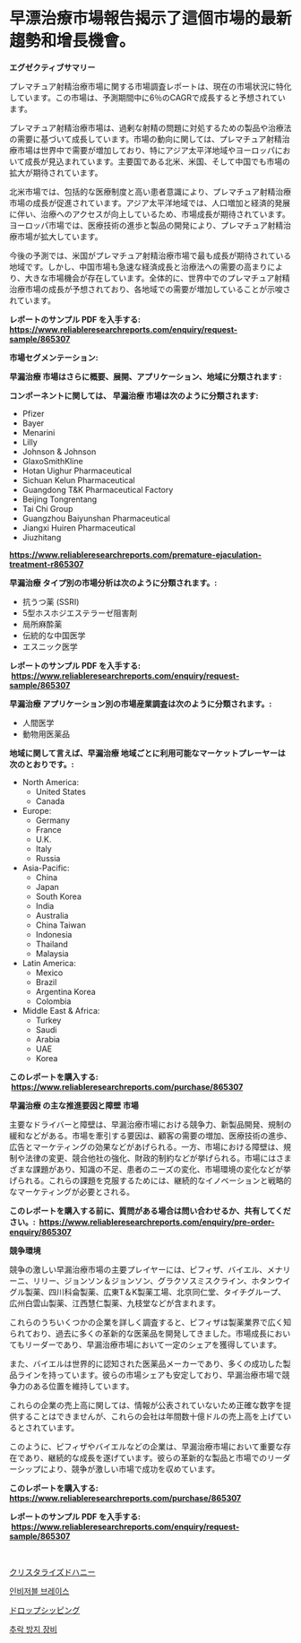 <p><h1>早漂治療市場報告揭示了這個市場的最新趨勢和增長機會。</h1></p><p><strong>エグゼクティブサマリー</strong></p>
<p><p>プレマチュア射精治療市場に関する市場調査レポートは、現在の市場状況に特化しています。この市場は、予測期間中に6％のCAGRで成長すると予想されています。</p><p>プレマチュア射精治療市場は、過剰な射精の問題に対処するための製品や治療法の需要に基づいて成長しています。市場の動向に関しては、プレマチュア射精治療市場は世界中で需要が増加しており、特にアジア太平洋地域やヨーロッパにおいて成長が見込まれています。主要国である北米、米国、そして中国でも市場の拡大が期待されています。</p><p>北米市場では、包括的な医療制度と高い患者意識により、プレマチュア射精治療市場の成長が促進されています。アジア太平洋地域では、人口増加と経済的発展に伴い、治療へのアクセスが向上しているため、市場成長が期待されています。ヨーロッパ市場では、医療技術の進歩と製品の開発により、プレマチュア射精治療市場が拡大しています。</p><p>今後の予測では、米国がプレマチュア射精治療市場で最も成長が期待されている地域です。しかし、中国市場も急速な経済成長と治療法への需要の高まりにより、大きな市場機会が存在しています。全体的に、世界中でのプレマチュア射精治療市場の成長が予想されており、各地域での需要が増加していることが示唆されています。</p></p>
<p><strong>レポートのサンプル PDF を入手する: <a href="https://www.reliableresearchreports.com/enquiry/request-sample/865307">https://www.reliableresearchreports.com/enquiry/request-sample/865307</a></strong></p>
<p><strong>市場セグメンテーション:</strong></p>
<p><strong> 早漏治療 市場はさらに概要、展開、アプリケーション、地域に分類されます :</strong></p>
<p><strong>コンポーネントに関しては、 早漏治療 市場は次のように分類されます: &nbsp;</strong></p>
<p><ul><li>Pfizer</li><li>Bayer</li><li>Menarini</li><li>Lilly</li><li>Johnson & Johnson</li><li>GlaxoSmithKline</li><li>Hotan Uighur Pharmaceutical</li><li>Sichuan Kelun Pharmaceutical</li><li>Guangdong T&K Pharmaceutical Factory</li><li>Beijing Tongrentang</li><li>Tai Chi Group</li><li>Guangzhou Baiyunshan Pharmaceutical</li><li>Jiangxi Huiren Pharmaceutical</li><li>Jiuzhitang</li></ul></p>
<p><strong><a href="https://www.reliableresearchreports.com/premature-ejaculation-treatment-r865307">https://www.reliableresearchreports.com/premature-ejaculation-treatment-r865307</a></strong></p>
<p><strong> 早漏治療 タイプ別の市場分析は次のように分類されます。:</strong></p>
<p><ul><li>抗うつ薬 (SSRI)</li><li>5型ホスホジエステラーゼ阻害剤</li><li>局所麻酔薬</li><li>伝統的な中国医学</li><li>エスニック医学</li></ul></p>
<p><strong>レポートのサンプル PDF を入手する: &nbsp;<a href="https://www.reliableresearchreports.com/enquiry/request-sample/865307">https://www.reliableresearchreports.com/enquiry/request-sample/865307</a></strong></p>
<p><strong> 早漏治療 アプリケーション別の市場産業調査は次のように分類されます。:</strong></p>
<p><ul><li>人間医学</li><li>動物用医薬品</li></ul></p>
<p><strong>地域に関して言えば、早漏治療 地域ごとに利用可能なマーケットプレーヤーは次のとおりです。:</strong></p>
<p><ul>
    <li>
        North America:
        <ul>
            <li>United States</li>
            <li>Canada</li>
        </ul>
    </li>
    <li>
        Europe:
        <ul>
            <li>Germany</li>
            <li>France</li>
            <li>U.K.</li>
            <li>Italy</li>
            <li>Russia</li>
        </ul>
    </li>
    <li>
        Asia-Pacific:
        <ul>
            <li>China</li>
            <li>Japan</li>
            <li>South Korea</li>
            <li>India</li>
            <li>Australia</li>
            <li>China Taiwan</li>
            <li>Indonesia</li>
            <li>Thailand</li>
            <li>Malaysia</li>
        </ul>
    </li>
    <li>
        Latin America:
        <ul>
            <li>Mexico</li>
            <li>Brazil</li>
            <li>Argentina Korea</li>
            <li>Colombia</li>
        </ul>
    </li>
    <li>
        Middle East & Africa:
        <ul>
            <li>Turkey</li>
            <li>Saudi</li>
            <li>Arabia</li>
            <li>UAE</li>
            <li>Korea</li>
        </ul>
    </li>
    </ul></p>
<p><strong>このレポートを購入する: &nbsp;<a href="https://www.reliableresearchreports.com/purchase/865307">https://www.reliableresearchreports.com/purchase/865307</a></strong></p>
<p><strong>早漏治療 の主な推進要因と障壁 市場</strong></p>
<p><p>主要なドライバーと障壁は、早漏治療市場における競争力、新製品開発、規制の緩和などがある。市場を牽引する要因は、顧客の需要の増加、医療技術の進歩、広告とマーケティングの効果などがあげられる。一方、市場における障壁は、規制や法律の変更、競合他社の強化、財政的制約などが挙げられる。市場にはさまざまな課題があり、知識の不足、患者のニーズの変化、市場環境の変化などが挙げられる。これらの課題を克服するためには、継続的なイノベーションと戦略的なマーケティングが必要とされる。</p></p>
<p><strong>このレポートを購入する前に、質問がある場合は問い合わせるか、共有してください。:&nbsp; <a href="https://www.reliableresearchreports.com/enquiry/pre-order-enquiry/865307">https://www.reliableresearchreports.com/enquiry/pre-order-enquiry/865307</a></strong></p>
<p><strong>競争環境</strong></p>
<p><p>競争の激しい早漏治療市場の主要プレイヤーには、ピフィザ、バイエル、メナリーニ、リリー、ジョンソン＆ジョンソン、グラクソスミスクライン、ホタンウイグル製薬、四川科侖製薬、広東T＆K製薬工場、北京同仁堂、タイチグループ、広州白雲山製薬、江西慧仁製薬、九枝堂などが含まれます。</p><p>これらのうちいくつかの企業を詳しく調査すると、ピフィザは製薬業界で広く知られており、過去に多くの革新的な医薬品を開発してきました。市場成長においてもリーダーであり、早漏治療市場において一定のシェアを獲得しています。</p><p>また、バイエルは世界的に認知された医薬品メーカーであり、多くの成功した製品ラインを持っています。彼らの市場シェアも安定しており、早漏治療市場で競争力のある位置を維持しています。</p><p>これらの企業の売上高に関しては、情報が公表されていないため正確な数字を提供することはできませんが、これらの会社は年間数十億ドルの売上高を上げているとされています。</p><p>このように、ピフィザやバイエルなどの企業は、早漏治療市場において重要な存在であり、継続的な成長を遂げています。彼らの革新的な製品と市場でのリーダーシップにより、競争が激しい市場で成功を収めています。</p></p>
<p><strong>このレポートを購入する: &nbsp; <a href="https://www.reliableresearchreports.com/purchase/865307">https://www.reliableresearchreports.com/purchase/865307</a></strong></p>
<p><strong>レポートのサンプル PDF を入手する: &nbsp;<a href="https://www.reliableresearchreports.com/enquiry/request-sample/865307">https://www.reliableresearchreports.com/enquiry/request-sample/865307</a></strong><strong></strong></p>
<p>&nbsp;</p>
<p><p><a href="https://medium.com/@evans21bill/%E7%B5%90%E6%99%B6%E5%8C%96%E3%81%95%E3%82%8C%E3%81%9F%E3%83%8F%E3%83%81%E3%83%9F%E3%83%84%E5%B8%82%E5%A0%B4%E3%82%A4%E3%83%B3%E3%82%B5%E3%82%A4%E3%83%88-%E5%B8%82%E5%A0%B4%E5%8B%95%E5%90%91-%E6%88%90%E9%95%B7-2024%E5%B9%B4%E3%81%8B%E3%82%892031%E5%B9%B4%E3%81%BE%E3%81%A7%E3%81%AE%E4%BA%88%E6%B8%AC-5465a283d18a">クリスタライズドハニー</a></p><p><a href="https://medium.com/@dinty11332244/%ED%88%AC%EB%AA%85%ED%95%9C-%EA%B5%90%EC%A0%95%EA%B8%B0-%EC%8B%9C%EC%9E%A5-%EA%B7%9C%EB%AA%A8-%EB%B0%8F-%EC%8B%9C%EC%9E%A5-%EB%8F%99%ED%96%A5-%EC%99%84%EC%A0%84%ED%95%9C-%EC%82%B0%EC%97%85-%EA%B0%9C%EC%9A%94-2024%EB%85%84%EB%B6%80%ED%84%B0-2031%EB%85%84-6f74ba3e5650">인비저블 브레이스</a></p><p><a href="https://medium.com/@santosuigrtley997836/%E3%83%89%E3%83%AD%E3%83%83%E3%83%97%E3%82%B7%E3%83%83%E3%83%94%E3%83%B3%E3%82%B0%E5%B8%82%E5%A0%B4%E8%A6%8F%E6%A8%A1-%E5%B8%82%E5%A0%B4%E5%B1%95%E6%9C%9B%E3%81%A8%E5%B8%82%E5%A0%B4%E4%BA%88%E6%B8%AC-2024%E5%B9%B4%E3%81%8B%E3%82%892031%E5%B9%B4%E3%81%BE%E3%81%A7-c08e4b87833f">ドロップシッピング</a></p><p><a href="https://medium.com/@bettietromp2023/2024-2031-%EA%B8%B0%EA%B0%84%EC%9D%84-%EC%9C%84%ED%95%9C-%EB%82%99%EC%83%81-%EB%B3%B4%ED%98%B8-%EC%9E%A5%EB%B9%84-%EC%8B%9C%EC%9E%A5-%EB%8F%99%ED%96%A5-%EB%B0%8F-%EC%8B%9C%EC%9E%A5-%EB%B6%84%EC%84%9D-%EC%98%88%EC%B8%A1-6521c1300872">추락 방지 장비</a></p></p>